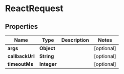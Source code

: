 

# ReactRequest


## Properties

| Name | Type | Description | Notes |
|------------ | ------------- | ------------- | -------------|
|**args** | **Object** |  |  [optional] |
|**callbackUrl** | **String** |  |  [optional] |
|**timeoutMs** | **Integer** |  |  [optional] |




